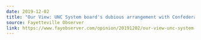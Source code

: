 ```yaml
---
date: 2019-12-02
title: "Our View: UNC System board's dubious arrangement with Confederate group looks even worse"
source: Fayetteville Observer
link: https://www.fayobserver.com/opinion/20191202/our-view-unc-system-boardrsquos-dubious-arrangement-with-confederate-group-looks-even-worse
---
```

